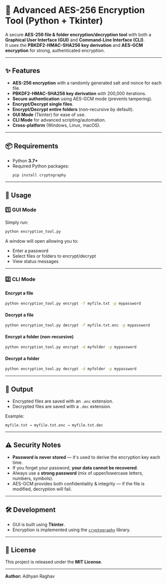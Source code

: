 # 🔐 Advanced AES-256 Encryption Tool (Python + Tkinter)

A secure **AES-256 file & folder encryption/decryption tool** with both a **Graphical User Interface (GUI)** and **Command-Line Interface (CLI)**.  
It uses the **PBKDF2-HMAC-SHA256 key derivation** and **AES-GCM encryption** for strong, authenticated encryption.

---

## ✨ Features
- **AES-256 encryption** with a randomly generated salt and nonce for each file.
- **PBKDF2-HMAC-SHA256 key derivation** with 200,000 iterations.
- **Secure authentication** using AES-GCM mode (prevents tampering).
- **Encrypt/Decrypt single files**.
- **Encrypt/Decrypt entire folders** (non-recursive by default).
- **GUI Mode** (Tkinter) for ease of use.
- **CLI Mode** for advanced scripting/automation.
- **Cross-platform** (Windows, Linux, macOS).

---

## 📦 Requirements
- Python **3.7+**
- Required Python packages:
  ```bash
  pip install cryptography
  ```

---

## 🚀 Usage

### **1️⃣ GUI Mode**
Simply run:
```bash
python encryption_tool.py
```
A window will open allowing you to:
- Enter a password
- Select files or folders to encrypt/decrypt
- View status messages

---

### **2️⃣ CLI Mode**

#### **Encrypt a file**
```bash
python encryption_tool.py encrypt -f myfile.txt -p mypassword
```

#### **Decrypt a file**
```bash
python encryption_tool.py decrypt -f myfile.txt.enc -p mypassword
```

#### **Encrypt a folder (non-recursive)**
```bash
python encryption_tool.py encrypt -d myfolder -p mypassword
```

#### **Decrypt a folder**
```bash
python encryption_tool.py decrypt -d myfolder -p mypassword
```

---

## 📂 Output
- Encrypted files are saved with an `.enc` extension.
- Decrypted files are saved with a `.dec` extension.

Example:
```
myfile.txt → myfile.txt.enc → myfile.txt.dec
```

---

## ⚠️ Security Notes
- **Password is never stored** — it's used to derive the encryption key each time.
- If you forget your password, **your data cannot be recovered**.
- Always use a **strong password** (mix of upper/lowercase letters, numbers, symbols).
- AES-GCM provides both confidentiality & integrity — if the file is modified, decryption will fail.

---

## 🛠 Development
- GUI is built using **Tkinter**.
- Encryption is implemented using the [`cryptography`](https://cryptography.io/en/latest/) library.

---

## 📜 License
This project is released under the **MIT License**.

---

**Author:** Adhyan Raghav  
